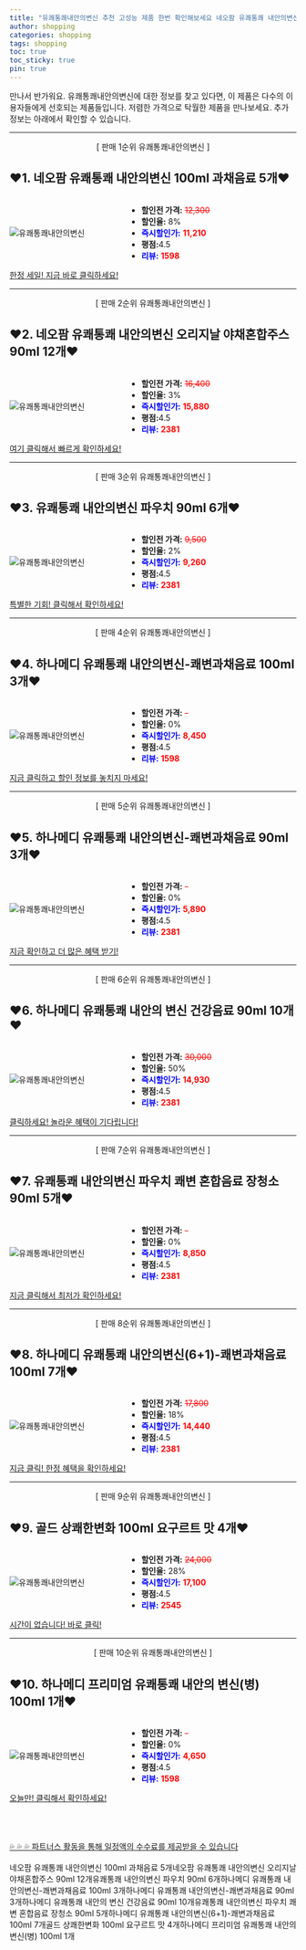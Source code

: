 ```yaml
---
title: "유쾌통쾌내안의변신 추천 고성능 제품 한번 확인해보세요 네오팜 유쾌통쾌 내안의변신 100ml 과채음료"
author: shopping
categories: shopping
tags: shopping
toc: true
toc_sticky: true
pin: true
---
```

만나서 반가워요. 유쾌통쾌내안의변신에 대한 정보를 찾고 있다면, 이 제품은 다수의 이용자들에게 선호되는 제품들입니다. 저렴한 가격으로 탁월한 제품을 만나보세요. 추가 정보는 아래에서 확인할 수 있습니다.

---
<p class="toplist" style="margin: 0 auto; display: block; width: fit-content;">[ 판매 1순위 유쾌통쾌내안의변신 ]</p>

<h2><strong>❤️1. 네오팜 유쾌통쾌 내안의변신 100ml 과채음료 5개❤️</strong></h2>

<div style="display: flex; align-items: center;">
    <div style="flex: 0.4;">
        <img src="https://thumbnail7.coupangcdn.com/thumbnails/remote/230x230ex/image/vendor_inventory/db72/045fbefc20f72b5a76defacb680665b190738138b332995ec28a083a5d01.jpg" alt="유쾌통쾌내안의변신" style="max-width: 100%;">
    </div>
    <div style="flex: 0.6; margin-left: 10px;">
        <ul>
            <li><strong>할인전 가격:</strong> <del style="color: red;">12,300</del></li>
            <li><strong>할인율:</strong> 8%</li>
            <li><span style='color:blue'><strong>즉시할인가:</strong></span> <span style='color:red'><strong>11,210</strong></span></li>
            <li><strong>평점:</strong>4.5</li>
            <li><span style='color:blue'><strong>리뷰:</strong></span> <span style='color:red'><strong>1598</strong></span></li>
        </ul>
    </div>
</div>
<div class="center">
    <a href="https://selin100587.github.io?lptag=AF9450613&subid=githubio&pageKey=5923510985&traceid=V0-153&itemId=43709816&vendorItemId=82489429752" class="myButton">
        한정 세일! 지금 바로 클릭하세요!
    </a>
</div>


---
<p class="toplist" style="margin: 0 auto; display: block; width: fit-content;">[ 판매 2순위 유쾌통쾌내안의변신 ]</p>

<h2><strong>❤️2. 네오팜 유쾌통쾌 내안의변신 오리지날 야채혼합주스 90ml 12개❤️</strong></h2>

<div style="display: flex; align-items: center;">
    <div style="flex: 0.4;">
        <img src="https://thumbnail10.coupangcdn.com/thumbnails/remote/230x230ex/image/vendor_inventory/2e01/003054328761261cc09df497eb43e388d2ed9b4ec08cb1e49409df4a1381.jpg" alt="유쾌통쾌내안의변신" style="max-width: 100%;">
    </div>
    <div style="flex: 0.6; margin-left: 10px;">
        <ul>
            <li><strong>할인전 가격:</strong> <del style="color: red;">16,400</del></li>
            <li><strong>할인율:</strong> 3%</li>
            <li><span style='color:blue'><strong>즉시할인가:</strong></span> <span style='color:red'><strong>15,880</strong></span></li>
            <li><strong>평점:</strong>4.5</li>
            <li><span style='color:blue'><strong>리뷰:</strong></span> <span style='color:red'><strong>2381</strong></span></li>
        </ul>
    </div>
</div>
<div class="center">
    <a href="https://selin100587.github.io?lptag=AF9450613&subid=githubio&pageKey=115124022&traceid=V0-153&itemId=345091804&vendorItemId=82489360435" class="myButton">
        여기 클릭해서 빠르게 확인하세요!
    </a>
</div>


---
<p class="toplist" style="margin: 0 auto; display: block; width: fit-content;">[ 판매 3순위 유쾌통쾌내안의변신 ]</p>

<h2><strong>❤️3. 유쾌통쾌 내안의변신 파우치 90ml 6개❤️</strong></h2>

<div style="display: flex; align-items: center;">
    <div style="flex: 0.4;">
        <img src="https://thumbnail10.coupangcdn.com/thumbnails/remote/230x230ex/image/vendor_inventory/2e01/003054328761261cc09df497eb43e388d2ed9b4ec08cb1e49409df4a1381.jpg" alt="유쾌통쾌내안의변신" style="max-width: 100%;">
    </div>
    <div style="flex: 0.6; margin-left: 10px;">
        <ul>
            <li><strong>할인전 가격:</strong> <del style="color: red;">9,500</del></li>
            <li><strong>할인율:</strong> 2%</li>
            <li><span style='color:blue'><strong>즉시할인가:</strong></span> <span style='color:red'><strong>9,260</strong></span></li>
            <li><strong>평점:</strong>4.5</li>
            <li><span style='color:blue'><strong>리뷰:</strong></span> <span style='color:red'><strong>2381</strong></span></li>
        </ul>
    </div>
</div>
<div class="center">
    <a href="https://selin100587.github.io?lptag=AF9450613&subid=githubio&pageKey=115124022&traceid=V0-153&itemId=74175091&vendorItemId=82489580131" class="myButton">
        특별한 기회! 클릭해서 확인하세요!
    </a>
</div>


---
<p class="toplist" style="margin: 0 auto; display: block; width: fit-content;">[ 판매 4순위 유쾌통쾌내안의변신 ]</p>

<h2><strong>❤️4. 하나메디 유쾌통쾌 내안의변신-쾌변과채음료 100ml 3개❤️</strong></h2>

<div style="display: flex; align-items: center;">
    <div style="flex: 0.4;">
        <img src="https://thumbnail7.coupangcdn.com/thumbnails/remote/230x230ex/image/vendor_inventory/db72/045fbefc20f72b5a76defacb680665b190738138b332995ec28a083a5d01.jpg" alt="유쾌통쾌내안의변신" style="max-width: 100%;">
    </div>
    <div style="flex: 0.6; margin-left: 10px;">
        <ul>
            <li><strong>할인전 가격:</strong> <del style="color: red;">-</del></li>
            <li><strong>할인율:</strong> 0%</li>
            <li><span style='color:blue'><strong>즉시할인가:</strong></span> <span style='color:red'><strong>8,450</strong></span></li>
            <li><strong>평점:</strong>4.5</li>
            <li><span style='color:blue'><strong>리뷰:</strong></span> <span style='color:red'><strong>1598</strong></span></li>
        </ul>
    </div>
</div>
<div class="center">
    <a href="https://selin100587.github.io?lptag=AF9450613&subid=githubio&pageKey=5923510985&traceid=V0-153&itemId=121483675&vendorItemId=88331557922" class="myButton">
        지금 클릭하고 할인 정보를 놓치지 마세요!
    </a>
</div>


---
<p class="toplist" style="margin: 0 auto; display: block; width: fit-content;">[ 판매 5순위 유쾌통쾌내안의변신 ]</p>

<h2><strong>❤️5. 하나메디 유쾌통쾌 내안의변신-쾌변과채음료 90ml 3개❤️</strong></h2>

<div style="display: flex; align-items: center;">
    <div style="flex: 0.4;">
        <img src="https://thumbnail9.coupangcdn.com/thumbnails/remote/230x230ex/image/vendor_inventory/21cd/217af7a79e7f3c3a6b1a3021963d5407b498d539a56cb634b95193bbb791.jpg" alt="유쾌통쾌내안의변신" style="max-width: 100%;">
    </div>
    <div style="flex: 0.6; margin-left: 10px;">
        <ul>
            <li><strong>할인전 가격:</strong> <del style="color: red;">-</del></li>
            <li><strong>할인율:</strong> 0%</li>
            <li><span style='color:blue'><strong>즉시할인가:</strong></span> <span style='color:red'><strong>5,890</strong></span></li>
            <li><strong>평점:</strong>4.5</li>
            <li><span style='color:blue'><strong>리뷰:</strong></span> <span style='color:red'><strong>2381</strong></span></li>
        </ul>
    </div>
</div>
<div class="center">
    <a href="https://selin100587.github.io?lptag=AF9450613&subid=githubio&pageKey=115124022&traceid=V0-153&itemId=121483660&vendorItemId=84966526353" class="myButton">
        지금 확인하고 더 많은 혜택 받기!
    </a>
</div>


---
<p class="toplist" style="margin: 0 auto; display: block; width: fit-content;">[ 판매 6순위 유쾌통쾌내안의변신 ]</p>

<h2><strong>❤️6. 하나메디 유쾌통쾌 내안의 변신 건강음료 90ml 10개❤️</strong></h2>

<div style="display: flex; align-items: center;">
    <div style="flex: 0.4;">
        <img src="https://thumbnail10.coupangcdn.com/thumbnails/remote/230x230ex/image/vendor_inventory/2e01/003054328761261cc09df497eb43e388d2ed9b4ec08cb1e49409df4a1381.jpg" alt="유쾌통쾌내안의변신" style="max-width: 100%;">
    </div>
    <div style="flex: 0.6; margin-left: 10px;">
        <ul>
            <li><strong>할인전 가격:</strong> <del style="color: red;">30,000</del></li>
            <li><strong>할인율:</strong> 50%</li>
            <li><span style='color:blue'><strong>즉시할인가:</strong></span> <span style='color:red'><strong>14,930</strong></span></li>
            <li><strong>평점:</strong>4.5</li>
            <li><span style='color:blue'><strong>리뷰:</strong></span> <span style='color:red'><strong>2381</strong></span></li>
        </ul>
    </div>
</div>
<div class="center">
    <a href="https://selin100587.github.io?lptag=AF9450613&subid=githubio&pageKey=115124022&traceid=V0-153&itemId=266196484&vendorItemId=4230172036" class="myButton">
        클릭하세요! 놀라운 혜택이 기다립니다!
    </a>
</div>


---
<p class="toplist" style="margin: 0 auto; display: block; width: fit-content;">[ 판매 7순위 유쾌통쾌내안의변신 ]</p>

<h2><strong>❤️7. 유쾌통쾌 내안의변신 파우치 쾌변 혼합음료 장청소 90ml 5개❤️</strong></h2>

<div style="display: flex; align-items: center;">
    <div style="flex: 0.4;">
        <img src="https://thumbnail8.coupangcdn.com/thumbnails/remote/230x230ex/image/vendor_inventory/a8e6/241e5d2397e48cceb42f14158954b81f41e3e8f7bcd33b52a8c1f5e1d688.jpg" alt="유쾌통쾌내안의변신" style="max-width: 100%;">
    </div>
    <div style="flex: 0.6; margin-left: 10px;">
        <ul>
            <li><strong>할인전 가격:</strong> <del style="color: red;">-</del></li>
            <li><strong>할인율:</strong> 0%</li>
            <li><span style='color:blue'><strong>즉시할인가:</strong></span> <span style='color:red'><strong>8,850</strong></span></li>
            <li><strong>평점:</strong>4.5</li>
            <li><span style='color:blue'><strong>리뷰:</strong></span> <span style='color:red'><strong>2381</strong></span></li>
        </ul>
    </div>
</div>
<div class="center">
    <a href="https://selin100587.github.io?lptag=AF9450613&subid=githubio&pageKey=115124022&traceid=V0-153&itemId=8846505&vendorItemId=73813955726" class="myButton">
        지금 클릭해서 최저가 확인하세요!
    </a>
</div>


---
<p class="toplist" style="margin: 0 auto; display: block; width: fit-content;">[ 판매 8순위 유쾌통쾌내안의변신 ]</p>

<h2><strong>❤️8. 하나메디 유쾌통쾌 내안의변신(6+1)-쾌변과채음료 100ml 7개❤️</strong></h2>

<div style="display: flex; align-items: center;">
    <div style="flex: 0.4;">
        <img src="https://thumbnail10.coupangcdn.com/thumbnails/remote/230x230ex/image/vendor_inventory/images/2017/08/19/15/6/39e60dcd-6c22-4e19-aeb3-4a61e71daf59.jpg" alt="유쾌통쾌내안의변신" style="max-width: 100%;">
    </div>
    <div style="flex: 0.6; margin-left: 10px;">
        <ul>
            <li><strong>할인전 가격:</strong> <del style="color: red;">17,800</del></li>
            <li><strong>할인율:</strong> 18%</li>
            <li><span style='color:blue'><strong>즉시할인가:</strong></span> <span style='color:red'><strong>14,440</strong></span></li>
            <li><strong>평점:</strong>4.5</li>
            <li><span style='color:blue'><strong>리뷰:</strong></span> <span style='color:red'><strong>2381</strong></span></li>
        </ul>
    </div>
</div>
<div class="center">
    <a href="https://selin100587.github.io?lptag=AF9450613&subid=githubio&pageKey=115124022&traceid=V0-153&itemId=121483360&vendorItemId=4050618261" class="myButton">
        지금 클릭! 한정 혜택을 확인하세요!
    </a>
</div>


---
<p class="toplist" style="margin: 0 auto; display: block; width: fit-content;">[ 판매 9순위 유쾌통쾌내안의변신 ]</p>

<h2><strong>❤️9. 골드 상쾌한변화 100ml 요구르트 맛 4개❤️</strong></h2>

<div style="display: flex; align-items: center;">
    <div style="flex: 0.4;">
        <img src="https://thumbnail8.coupangcdn.com/thumbnails/remote/230x230ex/image/vendor_inventory/eaa9/704d1467966f83ee2d0b7f1e5816b4ee72f8d2e0a52533979093af053e8f.jpg" alt="유쾌통쾌내안의변신" style="max-width: 100%;">
    </div>
    <div style="flex: 0.6; margin-left: 10px;">
        <ul>
            <li><strong>할인전 가격:</strong> <del style="color: red;">24,000</del></li>
            <li><strong>할인율:</strong> 28%</li>
            <li><span style='color:blue'><strong>즉시할인가:</strong></span> <span style='color:red'><strong>17,100</strong></span></li>
            <li><strong>평점:</strong>4.5</li>
            <li><span style='color:blue'><strong>리뷰:</strong></span> <span style='color:red'><strong>2545</strong></span></li>
        </ul>
    </div>
</div>
<div class="center">
    <a href="https://selin100587.github.io?lptag=AF9450613&subid=githubio&pageKey=5056605244&traceid=V0-153&itemId=6824556902&vendorItemId=75624470931" class="myButton">
        시간이 없습니다! 바로 클릭!
    </a>
</div>


---
<p class="toplist" style="margin: 0 auto; display: block; width: fit-content;">[ 판매 10순위 유쾌통쾌내안의변신 ]</p>

<h2><strong>❤️10. 하나메디 프리미엄 유쾌통쾌 내안의 변신(병) 100ml 1개❤️</strong></h2>

<div style="display: flex; align-items: center;">
    <div style="flex: 0.4;">
        <img src="https://thumbnail10.coupangcdn.com/thumbnails/remote/230x230ex/image/vendor_inventory/7ab0/b963f9f5c8f8e33308aaaac35fe0e65772625cbaf1177cebb672fe4334f8.jpg" alt="유쾌통쾌내안의변신" style="max-width: 100%;">
    </div>
    <div style="flex: 0.6; margin-left: 10px;">
        <ul>
            <li><strong>할인전 가격:</strong> <del style="color: red;">-</del></li>
            <li><strong>할인율:</strong> 0%</li>
            <li><span style='color:blue'><strong>즉시할인가:</strong></span> <span style='color:red'><strong>4,650</strong></span></li>
            <li><strong>평점:</strong>4.5</li>
            <li><span style='color:blue'><strong>리뷰:</strong></span> <span style='color:red'><strong>1598</strong></span></li>
        </ul>
    </div>
</div>
<div class="center">
    <a href="https://selin100587.github.io?lptag=AF9450613&subid=githubio&pageKey=5923510985&traceid=V0-153&itemId=531105532&vendorItemId=4518206425" class="myButton">
        오늘만! 클릭해서 확인하세요!
    </a>
</div>

<br><br><br>[💦 💦 💦 파트너스 활동을 통해 일정액의 수수료를 제공받을 수 있습니다](https://link.coupang.com/a/bcpT2c)<br><br>네오팜 유쾌통쾌 내안의변신 100ml 과채음료 5개네오팜 유쾌통쾌 내안의변신 오리지날 야채혼합주스 90ml 12개유쾌통쾌 내안의변신 파우치 90ml 6개하나메디 유쾌통쾌 내안의변신-쾌변과채음료 100ml 3개하나메디 유쾌통쾌 내안의변신-쾌변과채음료 90ml 3개하나메디 유쾌통쾌 내안의 변신 건강음료 90ml 10개유쾌통쾌 내안의변신 파우치 쾌변 혼합음료 장청소 90ml 5개하나메디 유쾌통쾌 내안의변신(6+1)-쾌변과채음료 100ml 7개골드 상쾌한변화 100ml 요구르트 맛 4개하나메디 프리미엄 유쾌통쾌 내안의 변신(병) 100ml 1개